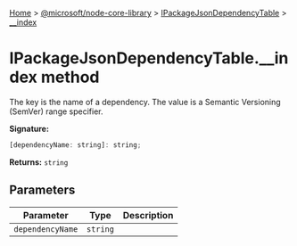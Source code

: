 [Home](./index) &gt; [@microsoft/node-core-library](./node-core-library.md) &gt; [IPackageJsonDependencyTable](./node-core-library.ipackagejsondependencytable.md) &gt; [\_\_index](./node-core-library.ipackagejsondependencytable.__index.md)

# IPackageJsonDependencyTable.\_\_index method

The key is the name of a dependency. The value is a Semantic Versioning (SemVer) range specifier.

**Signature:**
```javascript
[dependencyName: string]: string;
```
**Returns:** `string`

## Parameters

|  Parameter | Type | Description |
|  --- | --- | --- |
|  `dependencyName` | `string` |  |

